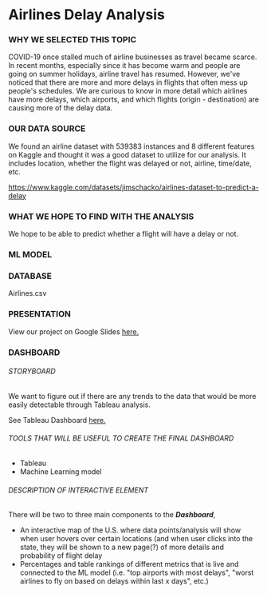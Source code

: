 # Airlines Delay Analysis

### WHY WE SELECTED THIS TOPIC

COVID-19 once stalled much of airline businesses as travel became scarce. In recent months, especially since it has become warm and people are going on summer holidays, airline travel has resumed. However, we've noticed that there are more and more delays in flights that often mess up people's schedules. We are curious to know in more detail which airlines have more delays, which airports, and which flights (origin - destination) are causing more of the delay data. 

### OUR DATA SOURCE

We found an airline dataset with 539383 instances and 8 different features on Kaggle and thought it was a good dataset to utilize for our analysis. It includes location, whether the flight was delayed or not, airline, time/date, etc. 

https://www.kaggle.com/datasets/jimschacko/airlines-dataset-to-predict-a-delay

### WHAT WE HOPE TO FIND WITH THE ANALYSIS

We hope to be able to predict whether a flight will have a delay or not. 

### ML MODEL



### DATABASE

Airlines.csv

### PRESENTATION

View our project on Google Slides [here.](https://docs.google.com/presentation/d/1Gdb_rvwP0_uNhjOWyThWgazxaziDxe8qXib3i6_Qr8g/edit#slide=id.g13c2af1fd4b_2_26727)

### DASHBOARD

###### STORYBOARD

We want to figure out if there are any trends to the data that would be more easily detectable through Tableau analysis. 

See Tableau Dashboard [here.](https://public.tableau.com/app/profile/maggie.meng/viz/AirportDelaysProjectWorkbook/AirportFromDelayDensityviaMap?publish=yes)

###### TOOLS THAT WILL BE USEFUL TO CREATE THE FINAL DASHBOARD

- Tableau
- Machine Learning model

###### DESCRIPTION OF INTERACTIVE ELEMENT

There will be two to three main components to the ***Dashboard***, 
- An interactive map of the U.S. where data points/analysis will show when user hovers over certain locations (and when user clicks into the state, they will be shown to a new page(?) of more details and probability of flight delay
- Percentages and table rankings of different metrics that is live and connected to the ML model (i.e. "top airports with most delays", "worst airlines to fly on based on delays within last x days", etc.)
